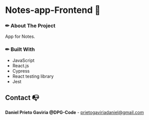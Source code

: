 # Notes-app-Frontend 📝

### ✏ About The Project
App for Notes.

### ✏ Built With
- JavaScript
- React.js
- Cypress
- React testing library
- Jest

## Contact 📭

**Daniel Prieto Gaviria @DPG-Code** - prietogaviriadaniel@gmail.com
